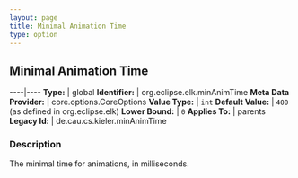 ```yaml
---
layout: page
title: Minimal Animation Time
type: option
---
```

## Minimal Animation Time

----|----
**Type:** | global
**Identifier:** | org.eclipse.elk.minAnimTime
**Meta Data Provider:** | core.options.CoreOptions
**Value Type:** | `int`
**Default Value:** | `400` (as defined in org.eclipse.elk)
**Lower Bound:** | `0`
**Applies To:** | parents
**Legacy Id:** | de.cau.cs.kieler.minAnimTime


### Description
The minimal time for animations, in milliseconds.

